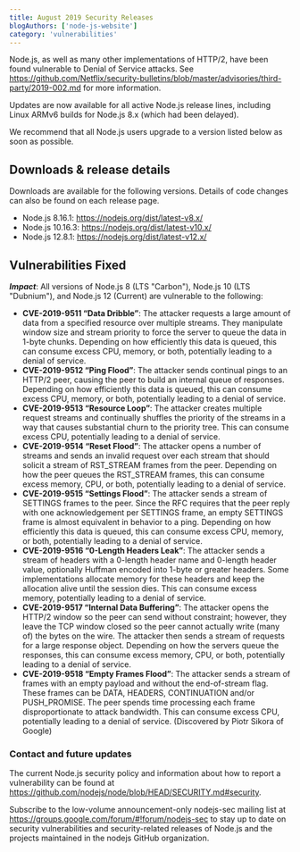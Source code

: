 ```yaml
---
title: August 2019 Security Releases
blogAuthors: ['node-js-website']
category: 'vulnerabilities'
---
```


Node.js, as well as many other implementations of HTTP/2, have been found
vulnerable to Denial of Service attacks. See
<https://github.com/Netflix/security-bulletins/blob/master/advisories/third-party/2019-002.md>
for more information.

Updates are now available for all active Node.js release lines, including Linux
ARMv6 builds for Node.js 8.x (which had been delayed).

We recommend that all Node.js users upgrade to a version listed below as soon
as possible.

## Downloads & release details

Downloads are available for the following versions. Details of code changes can
also be found on each release page.

* Node.js 8.16.1: <https://nodejs.org/dist/latest-v8.x/>
* Node.js 10.16.3: <https://nodejs.org/dist/latest-v10.x/>
* Node.js 12.8.1: <https://nodejs.org/dist/latest-v12.x/>

## Vulnerabilities Fixed

_**Impact**_: All versions of Node.js 8 (LTS "Carbon"), Node.js 10 (LTS "Dubnium"), and Node.js 12 (Current) are vulnerable to the following:

* **CVE-2019-9511 “Data Dribble”**: The attacker requests a large amount of
  data from a specified resource over multiple streams. They manipulate window
  size and stream priority to force the server to queue the data in 1-byte
  chunks. Depending on how efficiently this data is queued, this can consume
  excess CPU, memory, or both, potentially leading to a denial of service.
* **CVE-2019-9512 “Ping Flood”**: The attacker sends continual pings to an
  HTTP/2 peer, causing the peer to build an internal queue of responses.
  Depending on how efficiently this data is queued, this can consume excess
  CPU, memory, or both, potentially leading to a denial of service.
* **CVE-2019-9513 “Resource Loop”**: The attacker creates multiple request
  streams and continually shuffles the priority of the streams in a way that
  causes substantial churn to the priority tree. This can consume excess CPU,
  potentially leading to a denial of service.
* **CVE-2019-9514 “Reset Flood”**: The attacker opens a number of streams and
  sends an invalid request over each stream that should solicit a stream of
  RST\_STREAM frames from the peer. Depending on how the peer queues the
  RST\_STREAM frames, this can consume excess memory, CPU, or both, potentially
  leading to a denial of service.
* **CVE-2019-9515 “Settings Flood”**: The attacker sends a stream of SETTINGS
  frames to the peer. Since the RFC requires that the peer reply with one
  acknowledgement per SETTINGS frame, an empty SETTINGS frame is almost
  equivalent in behavior to a ping. Depending on how efficiently this data is
  queued, this can consume excess CPU, memory, or both, potentially leading to
  a denial of service.
* **CVE-2019-9516 “0-Length Headers Leak”**: The attacker sends a stream of
  headers with a 0-length header name and 0-length header value, optionally
  Huffman encoded into 1-byte or greater headers. Some implementations allocate
  memory for these headers and keep the allocation alive until the session
  dies. This can consume excess memory, potentially leading to a denial of
  service.
* **CVE-2019-9517 “Internal Data Buffering”**: The attacker opens the HTTP/2
  window so the peer can send without constraint; however, they leave the TCP
  window closed so the peer cannot actually write (many of) the bytes on the
  wire. The attacker then sends a stream of requests for a large response
  object. Depending on how the servers queue the responses, this can consume
  excess memory, CPU, or both, potentially leading to a denial of service.
* **CVE-2019-9518 “Empty Frames Flood”**: The attacker sends a stream of frames
  with an empty payload and without the end-of-stream flag. These frames can be
  DATA, HEADERS, CONTINUATION and/or PUSH\_PROMISE. The peer spends time
  processing each frame disproportionate to attack bandwidth. This can consume
  excess CPU, potentially leading to a denial of service. (Discovered by Piotr
  Sikora of Google)

### Contact and future updates

The current Node.js security policy and information about how to report a
vulnerability can be found at <https://github.com/nodejs/node/blob/HEAD/SECURITY.md#security>.

Subscribe to the low-volume announcement-only nodejs-sec mailing list at
<https://groups.google.com/forum/#!forum/nodejs-sec> to stay up to date on
security vulnerabilities and security-related releases of Node.js and the
projects maintained in the nodejs GitHub organization.
